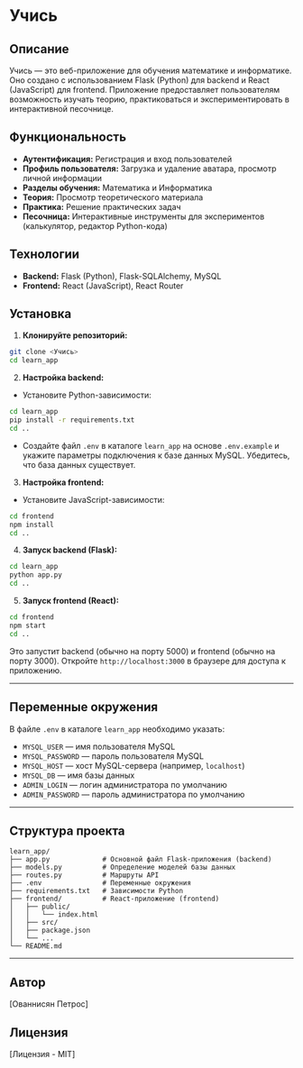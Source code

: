# Учись

## Описание

Учись — это веб-приложение для обучения математике и информатике. Оно создано с использованием Flask (Python) для backend и React (JavaScript) для frontend. Приложение предоставляет пользователям возможность изучать теорию, практиковаться и экспериментировать в интерактивной песочнице.

## Функциональность

- **Аутентификация:** Регистрация и вход пользователей  
- **Профиль пользователя:** Загрузка и удаление аватара, просмотр личной информации  
- **Разделы обучения:** Математика и Информатика  
- **Теория:** Просмотр теоретического материала  
- **Практика:** Решение практических задач  
- **Песочница:** Интерактивные инструменты для экспериментов (калькулятор, редактор Python-кода)  

## Технологии

- **Backend:** Flask (Python), Flask-SQLAlchemy, MySQL  
- **Frontend:** React (JavaScript), React Router  

## Установка

1. **Клонируйте репозиторий:**

```bash
git clone <Учись>
cd learn_app
```

2. **Настройка backend:**

- Установите Python-зависимости:

```bash
cd learn_app
pip install -r requirements.txt
cd ..
```

- Создайте файл `.env` в каталоге `learn_app` на основе `.env.example` и укажите параметры подключения к базе данных MySQL. Убедитесь, что база данных существует.

3. **Настройка frontend:**

- Установите JavaScript-зависимости:

```bash
cd frontend
npm install
cd ..
```

4. **Запуск backend (Flask):**

```bash
cd learn_app
python app.py
cd ..
```

5. **Запуск frontend (React):**

```bash
cd frontend
npm start
cd ..
```

Это запустит backend (обычно на порту 5000) и frontend (обычно на порту 3000). Откройте `http://localhost:3000` в браузере для доступа к приложению.

---

## Переменные окружения

В файле `.env` в каталоге `learn_app` необходимо указать:

- `MYSQL_USER` — имя пользователя MySQL  
- `MYSQL_PASSWORD` — пароль пользователя MySQL  
- `MYSQL_HOST` — хост MySQL-сервера (например, `localhost`)  
- `MYSQL_DB` — имя базы данных  
- `ADMIN_LOGIN` — логин администратора по умолчанию  
- `ADMIN_PASSWORD` — пароль администратора по умолчанию  

---

## Структура проекта

```
learn_app/
├── app.py             # Основной файл Flask-приложения (backend)
├── models.py          # Определение моделей базы данных
├── routes.py          # Маршруты API
├── .env               # Переменные окружения
├── requirements.txt   # Зависимости Python
├── frontend/          # React-приложение (frontend)
│   ├── public/
│   │   └── index.html
│   ├── src/
│   ├── package.json
│   └── ...
└── README.md
```

---

## Автор

[Ованнисян Петрос]

## Лицензия

[Лицензия - MIT]